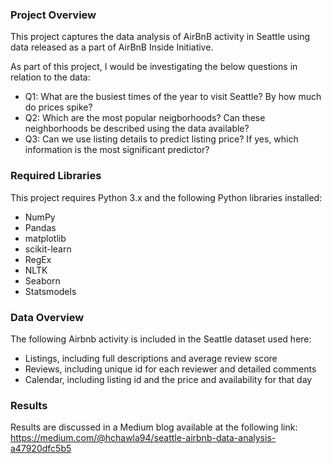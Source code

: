 ### Project Overview

This project captures the data analysis of AirBnB activity in Seattle using data released as a part of AirBnB Inside Initiative.

As part of this project, I would be investigating the below questions in relation to the data:

- Q1: What are the busiest times of the year to visit Seattle? By how much do prices spike?
- Q2: Which are the most popular neigborhoods? Can these neighborhoods be described using the data available?
- Q3: Can we use listing details to predict listing price? If yes, which information is the most significant predictor?

### Required Libraries

This project requires Python 3.x and the following Python libraries installed:

- NumPy
- Pandas
- matplotlib
- scikit-learn
- RegEx
- NLTK
- Seaborn
- Statsmodels


### Data Overview
The following Airbnb activity is included in the Seattle dataset used here:

- Listings, including full descriptions and average review score
- Reviews, including unique id for each reviewer and detailed comments
- Calendar, including listing id and the price and availability for that day

### Results

Results are discussed in a Medium blog available at the following link:
https://medium.com/@hchawla94/seattle-airbnb-data-analysis-a47920dfc5b5
